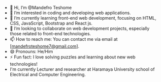- 👋 Hi, I’m @Mandefro Teshome
- 👀 I’m interested in coding and developing web applications.
- 🌱 I’m currently learning front-end web development, focusing on HTML, CSS, JavaScript, Bootstrap and React js.
- 💞️ I’m looking to collaborate on web development projects, especially those related to front-end technologies.
- 📫 How to reach me: You can contact me via email at [mandefroteshome7@gmail.com].
- 😄 Pronouns: He/Him
- ⚡ Fun fact: I love solving puzzles and learning about new web technologies!
- I'm currently Lecturer and researcher at Haramaya University school of Electrical and Computer Engineering.


<!---
Mandefro7/Mandefro7 is a ✨ special ✨ repository because its `README.md` (this file) appears on your GitHub profile.
You can click the Preview link to take a look at your changes.
--->
